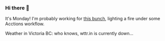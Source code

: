 ### Hi there :wave:

It's Monday! I'm probably working for [this bunch](https://github.com/kohofinancial), lighting a fire under some Acctions workflow.

Weather in Victoria BC: who knows, wttr.in is currently down...
